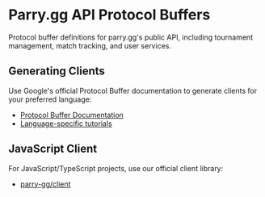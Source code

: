 # Parry.gg API Protocol Buffers

Protocol buffer definitions for parry.gg's public API, including tournament management, match tracking, and user services.

## Generating Clients

Use Google's official Protocol Buffer documentation to generate clients for your preferred language:
- [Protocol Buffer Documentation](https://protobuf.dev/)
- [Language-specific tutorials](https://protobuf.dev/getting-started/)

## JavaScript Client

For JavaScript/TypeScript projects, use our official client library:
- [parry-gg/client](https://github.com/parry-gg/client)
